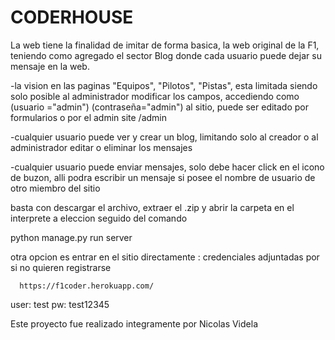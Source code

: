 # CODERHOUSE
 
La web tiene la finalidad de imitar de forma basica, la web original de la F1, teniendo como agregado el sector Blog donde cada usuario puede dejar su mensaje en la web.


   -la vision en las paginas "Equipos", "Pilotos", "Pistas", esta limitada siendo solo posible al administrador modificar los campos, accediendo como (usuario ="admin") (contraseña="admin") al sitio, puede ser editado por formularios o por el admin site /admin
   
   -cualquier usuario puede ver y crear un blog, limitando solo al creador o al administrador editar o eliminar los mensajes
   
   -cualquier usuario puede enviar mensajes, solo debe hacer click en el icono de buzon, alli podra escribir un mensaje  si posee el nombre de usuario de otro miembro del sitio





   basta con descargar el archivo, extraer el .zip y abrir la carpeta en el interprete a eleccion seguido del comando
   
   python manage.py run server


   otra opcion es entrar en el sitio directamente : credenciales adjuntadas por si no quieren registrarse
     
     
      https://f1coder.herokuapp.com/



   user: test
   pw: test12345   







   
   Este proyecto fue realizado integramente por  Nicolas Videla





